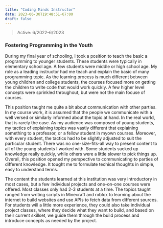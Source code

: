 ```yaml
---
title: "Coding Minds Instructor"
date: 2023-06-30T19:48:51-07:00
draft: false
---
```


> Active: 6/2022-6/2023

### Fostering Programming in the Youth

During my final year of schooling, I took a position to teach the basic a programming to younger students. These students were typically in elementary school age. A few students were middle or high school age. My role as a leading instructor had me teach and explain the basic of many programming topic. As the learning process is much different between young children and college students, the courses focused more on getting the children to write code that would work quickly. A few higher level concepts were sprinkled throughout, but were not the main focuse of courses.

This position taught me quite a bit about communication with other parties. In my course work, it is assumed that the people we communicate with a well versed or similarly informed about the topic at hand. In the real world, that is rarely the case. As my audience was composed of young students, my tactics of explaining topics was vastly different that explaining something to a professor, or a fellow student in myown courses. Moreover, with every student, the tactics had to be slightly adjusted to suit the particular student. There was no one-size-fits-all way to present content to all of the young students I worked with. Some students sucked up knowledge really quickly, while others were a little slower to pick things up. Overall, this position opened my perspective to communicating to parties of different knowledge. It tought me to formulate techical thoughts in simple, easy to understand terms.

The content the students learned at this institution was very introductory in most cases, but a few individual projects and one-on-one courses were offered. Most classes only had 2-3 students at a time. The topics taught ranged from writing scripts in Minecraft and roblox to learning about the internet to build websites and use APIs to fetch data from different sources. For students will a little more experience, they could also take individual project classes, where they decide what they want to build, and based on their current skillset, we guide them through the build process and introduce concepts as needed by the project. 
